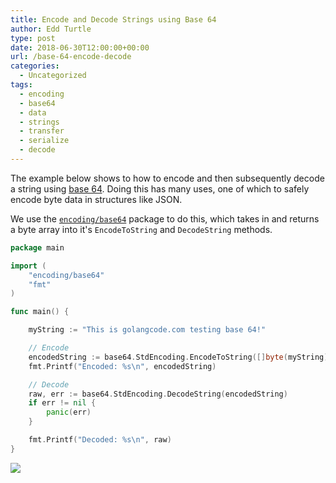 ```yaml
---
title: Encode and Decode Strings using Base 64
author: Edd Turtle
type: post
date: 2018-06-30T12:00:00+00:00
url: /base-64-encode-decode
categories:
  - Uncategorized
tags:
  - encoding
  - base64
  - data
  - strings
  - transfer
  - serialize
  - decode
---
```


The example below shows to how to encode and then subsequently decode a string using [base 64](https://en.wikipedia.org/wiki/Base64). Doing this has many uses, one of which to safely encode byte data in structures like JSON.

We use the [`encoding/base64`](https://golang.org/pkg/encoding/base64/) package to do this, which takes in and returns a byte array into it's `EncodeToString` and `DecodeString` methods.

```go
package main

import (
    "encoding/base64"
    "fmt"
)

func main() {

    myString := "This is golangcode.com testing base 64!"

    // Encode
    encodedString := base64.StdEncoding.EncodeToString([]byte(myString))
    fmt.Printf("Encoded: %s\n", encodedString)

    // Decode
    raw, err := base64.StdEncoding.DecodeString(encodedString)
    if err != nil {
        panic(err)
    }

    fmt.Printf("Decoded: %s\n", raw)
}
```

![](/img/2018/base64.png)
